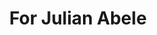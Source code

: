 ---
pid: RS150
title: For Julian Abele
location_transcription: Fairmount
zipcode: '19147'
outside_phl: 
neighborhood: Queen Village,Bella Vista,Pennsport,Italian Market
age: '30'
age_range: 30-39
instagram: 
image_file_name: RS_150.jpg
proposal_transcription: |-
  Penn's first black arch grad
  Designed Phila Museum of Art
topic: African Americans,Architecture,Figure,History,Philadelphia
topic_summary: 0, 0, 0, 0, 0
type: Other No Form
keywords_other: 
credit: Thom Stead
image_labels: 
twitter: 
facebook: 
permalink: "/monuments/rs150/"
layout: item-page
---
